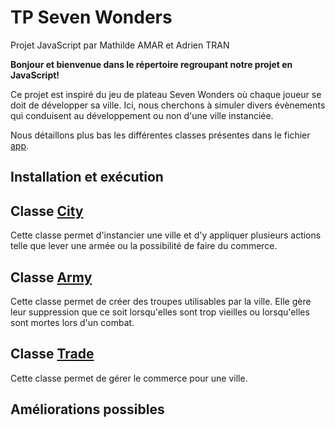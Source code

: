 # TP Seven Wonders
Projet JavaScript par Mathilde AMAR et Adrien TRAN

**Bonjour et bienvenue dans le répertoire regroupant notre projet en JavaScript!**

Ce projet est inspiré du jeu de plateau Seven Wonders où chaque joueur se doit de développer sa ville. Ici, nous cherchons à simuler
divers évènements qui conduisent au développement ou non d'une ville instanciée.

Nous détaillons plus bas les différentes classes présentes dans le fichier [app](app/).

## Installation et exécution

## Classe [City](app/city.js)
Cette classe permet d'instancier une ville et d'y appliquer plusieurs actions telle que lever une armée ou la possibilité de faire du 
commerce.

## Classe [Army](app/army.js)
Cette classe permet de créer des troupes utilisables par la ville. Elle gère leur suppression que ce soit lorsqu'elles sont trop vieilles
ou lorsqu'elles sont mortes lors d'un combat.

## Classe [Trade](app/trade.js)
Cette classe permet de gérer le commerce pour une ville.

## Améliorations possibles

